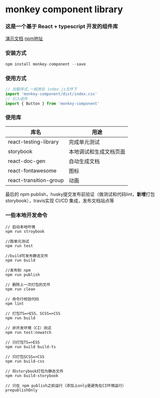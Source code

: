 # monkey component library

### 这是一个基于 React + typescript 开发的组件库

[演示文档](https://zoulam.github.io/MonkeyComponent/)
[npm地址](https://www.npmjs.com/package/monkey-component)


### 安装方式
~~~javascript
npm install monkey-component --save
~~~

### 使用方式

~~~javascript
// 加载样式,一般放在 index.js文件下
import 'monkey-component/dist/index.css'
// 引入组件
import { Button } from 'monkey-component'
~~~

### 使用库

| 库名                   | 用途                   |
| ---------------------- | ---------------------- |
| react-testing-library  | 完成单元测试           |
| storybook              | 本地调试和生成文档页面 |
| react-doc-gen          | 自动生成文档           |
| react-fontawesome      | 图标                   |
| react-transition-group | 动画                   |


最后的 npm publish，husky提交发布前验证（做测试和代码lint，**新增**打包storybook），travis实现 CI/CD 集成，发布文档站点等

### 一些本地开发命令

~~~
// 启动本地环境
npm run stroybook

//跑单元测试
npm run test

//build可发布静态文件
npm run build

//发布到 npm
npm run publish

// 删除上一次打包的文件
npm run clean

// 命令行校验代码
npm lint

// 打包TS=>ES5、SCSS=>CSS
npm run build

// 非开发环境（CI）测试
npm run test:nowatch

// 只打包TS=>ES5
npm run build build-ts

// 只打包SCSS=>CSS
npm run build-css

// 将storybook打包为静态文件
npm run build-storybook

// 只在 npm publish之前运行（添加上only是避免在CI环境运行）
prepublishOnly
~~~